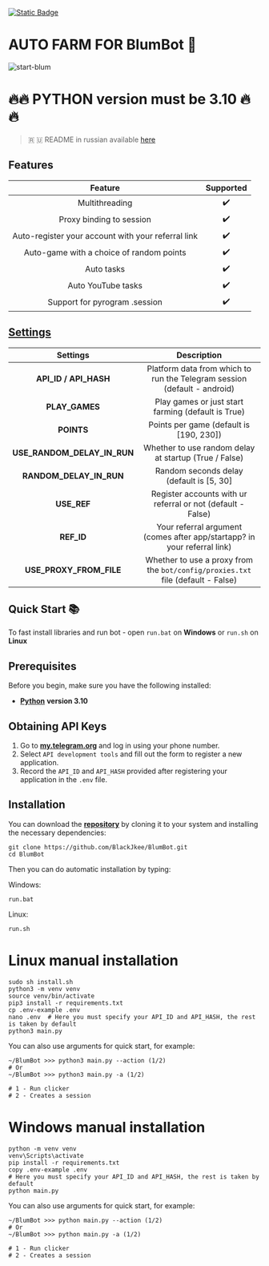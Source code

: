 [![Static Badge](https://img.shields.io/badge/Telegram-Bot%20Link-Link?style=for-the-badge&logo=Telegram&logoColor=white&logoSize=auto&color=blue)](https://t.me/blum/app?startapp=ref_QRPckJZKX9)

#  AUTO FARM FOR BlumBot 🚀
![start-blum](https://github.com/user-attachments/assets/00b0cb0d-f3e4-4e6d-9a60-845a18ca48d8)


# 🔥🔥 PYTHON version must be 3.10 🔥🔥

> 🇷 🇺 README in russian available [here](README-RU.md)

## Features  
|                      Feature                       | Supported |
|:--------------------------------------------------:|:---------:|
|                   Multithreading                   |     ✔️    |
|              Proxy binding to session              |     ✔️    |
| Auto-register your account with your referral link |     ✔️    |
|      Auto-game with a choice of random points      |     ✔️    |
|                     Auto tasks                     |     ✔️    |
|                 Auto YouTube tasks                 |     ✔️    |
|           Support for pyrogram .session            |     ✔️    |


## [Settings](https://github.com/BlackJkee/BlumBot/blob/main/.env-example/)
|          Settings           |                                 Description                                     |
|:---------------------------:|:-------------------------------------------------------------------------------:|
|    **API_ID / API_HASH**    |   Platform data from which to run the Telegram session (default - android)      |
|       **PLAY_GAMES**        |              Play games or just start farming (default is True)                 |
|         **POINTS**          |                    Points per game (default is [190, 230])                      |
| **USE_RANDOM_DELAY_IN_RUN** |             Whether to use random delay at startup (True / False)               |
|   **RANDOM_DELAY_IN_RUN**   |                Random seconds delay (default is [5, 30]                         |
|         **USE_REF**         |         Register accounts with ur referral or not (default - False)             |
|         **REF_ID**          |   Your referral argument (comes after app/startapp? in your referral link)      |
|   **USE_PROXY_FROM_FILE**   | Whether to use a proxy from the `bot/config/proxies.txt` file (default - False) |

## Quick Start 📚

To fast install libraries and run bot - open `run.bat` on **Windows** or `run.sh` on **Linux**

## Prerequisites
Before you begin, make sure you have the following installed:
- [**Python**](https://www.python.org/downloads/release/python-3100/) **version 3.10**

## Obtaining API Keys
1. Go to [**my.telegram.org**](https://my.telegram.org/auth) and log in using your phone number.
2. Select `API development tools` and fill out the form to register a new application.
3. Record the `API_ID` and `API_HASH` provided after registering your application in the `.env` file.

## Installation
You can download the [**repository**](https://github.com/BlackJkee/BlumBot) by cloning it to your system and installing the necessary dependencies:
```shell
git clone https://github.com/BlackJkee/BlumBot.git
cd BlumBot
```

Then you can do automatic installation by typing:

Windows:
```shell
run.bat
```

Linux:
```shell
run.sh
```

# Linux manual installation
```shell
sudo sh install.sh
python3 -m venv venv
source venv/bin/activate
pip3 install -r requirements.txt
cp .env-example .env
nano .env  # Here you must specify your API_ID and API_HASH, the rest is taken by default
python3 main.py
```

You can also use arguments for quick start, for example:
```shell
~/BlumBot >>> python3 main.py --action (1/2)
# Or
~/BlumBot >>> python3 main.py -a (1/2)

# 1 - Run clicker
# 2 - Creates a session
```

# Windows manual installation
```shell
python -m venv venv
venv\Scripts\activate
pip install -r requirements.txt
copy .env-example .env
# Here you must specify your API_ID and API_HASH, the rest is taken by default
python main.py
```

You can also use arguments for quick start, for example:
```shell
~/BlumBot >>> python main.py --action (1/2)
# Or
~/BlumBot >>> python main.py -a (1/2)

# 1 - Run clicker
# 2 - Creates a session
```
